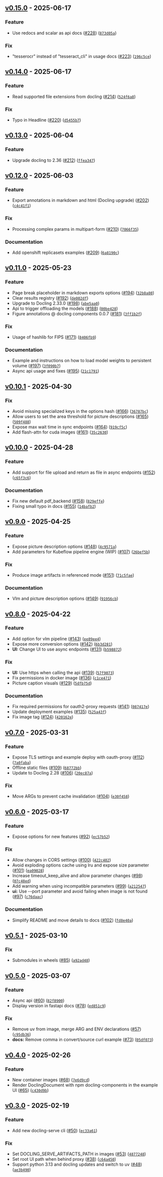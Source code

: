 ## [v0.15.0](https://github.com/docling-project/docling-serve/releases/tag/v0.15.0) - 2025-06-17

### Feature

* Use redocs and scalar as api docs ([#228](https://github.com/docling-project/docling-serve/issues/228)) ([`873d05a`](https://github.com/docling-project/docling-serve/commit/873d05aefe141c63b9c1cf53b23b4fa8c96de05d))

### Fix

* "tesserocr" instead of "tesseract_cli" in usage docs ([#223](https://github.com/docling-project/docling-serve/issues/223)) ([`196c5ce`](https://github.com/docling-project/docling-serve/commit/196c5ce42a04d77234a4212c3d9b9772d2c2073e))

## [v0.14.0](https://github.com/docling-project/docling-serve/releases/tag/v0.14.0) - 2025-06-17

### Feature

* Read supported file extensions from docling ([#214](https://github.com/docling-project/docling-serve/issues/214)) ([`524f6a8`](https://github.com/docling-project/docling-serve/commit/524f6a8997b86d2f869ca491ec8fb40585b42ca4))

### Fix

* Typo in Headline ([#220](https://github.com/docling-project/docling-serve/issues/220)) ([`d5455b7`](https://github.com/docling-project/docling-serve/commit/d5455b7f66de39ea1f8b8927b5968d2baa23ca88))

## [v0.13.0](https://github.com/docling-project/docling-serve/releases/tag/v0.13.0) - 2025-06-04

### Feature

* Upgrade docling to 2.36 ([#212](https://github.com/docling-project/docling-serve/issues/212)) ([`ffea347`](https://github.com/docling-project/docling-serve/commit/ffea34732b24fdd438fabd6df02d3d9ce66b4534))

## [v0.12.0](https://github.com/docling-project/docling-serve/releases/tag/v0.12.0) - 2025-06-03

### Feature

* Export annotations in markdown and html (Docling upgrade) ([#202](https://github.com/docling-project/docling-serve/issues/202)) ([`c4c41f1`](https://github.com/docling-project/docling-serve/commit/c4c41f16dff83c5d2a0b8a4c625b5de19b36b7c5))

### Fix

* Processing complex params in multipart-form ([#210](https://github.com/docling-project/docling-serve/issues/210)) ([`7066f35`](https://github.com/docling-project/docling-serve/commit/7066f3520a88c07df1c80a0cc6c4339eaac4d6a7))

### Documentation

* Add openshift replicasets examples ([#209](https://github.com/docling-project/docling-serve/issues/209)) ([`6a8190c`](https://github.com/docling-project/docling-serve/commit/6a8190c315792bd1e0e2b0af310656baaa5551e5))

## [v0.11.0](https://github.com/docling-project/docling-serve/releases/tag/v0.11.0) - 2025-05-23

### Feature

* Page break placeholder in markdown exports options ([#194](https://github.com/docling-project/docling-serve/issues/194)) ([`32b8a80`](https://github.com/docling-project/docling-serve/commit/32b8a809f348bf9fbde657f93589a56935d3749d))
* Clear results registry ([#192](https://github.com/docling-project/docling-serve/issues/192)) ([`de002df`](https://github.com/docling-project/docling-serve/commit/de002dfcdc111c942a08b156c84b7fa22b3fbaf3))
* Upgrade to Docling 2.33.0 ([#198](https://github.com/docling-project/docling-serve/issues/198)) ([`abe5aa0`](https://github.com/docling-project/docling-serve/commit/abe5aa03f54d44ecf5c6d76e3258028997a53e68))
* Api to trigger offloading the models ([#188](https://github.com/docling-project/docling-serve/issues/188)) ([`00be428`](https://github.com/docling-project/docling-serve/commit/00be4284904d55b78c75c5475578ef11c2ade94c))
* Figure annotations @ docling components 0.0.7 ([#181](https://github.com/docling-project/docling-serve/issues/181)) ([`3ff1b2f`](https://github.com/docling-project/docling-serve/commit/3ff1b2f9834aca37472a895a0e3da47560457d77))

### Fix

* Usage of hashlib for FIPS ([#171](https://github.com/docling-project/docling-serve/issues/171)) ([`8406fb9`](https://github.com/docling-project/docling-serve/commit/8406fb9b59d83247b8379974cabed497703dfc4d))

### Documentation

* Example and instructions on how to load model weights to persistent volume ([#197](https://github.com/docling-project/docling-serve/issues/197)) ([`3f090b7`](https://github.com/docling-project/docling-serve/commit/3f090b7d15eaf696611d89bbbba5b98569610828))
* Async api usage and fixes ([#195](https://github.com/docling-project/docling-serve/issues/195)) ([`21c1791`](https://github.com/docling-project/docling-serve/commit/21c1791e427f5b1946ed46c68dfda03c957dca8f))

## [v0.10.1](https://github.com/docling-project/docling-serve/releases/tag/v0.10.1) - 2025-04-30

### Fix

* Avoid missing specialized keys in the options hash ([#166](https://github.com/docling-project/docling-serve/issues/166)) ([`36787bc`](https://github.com/docling-project/docling-serve/commit/36787bc0616356a6199da618d8646de51636b34e))
* Allow users to set the area threshold for picture descriptions ([#165](https://github.com/docling-project/docling-serve/issues/165)) ([`509f488`](https://github.com/docling-project/docling-serve/commit/509f4889f8ed4c0f0ce25bec4126ef1f1199797c))
* Expose max wait time in sync endpoints ([#164](https://github.com/docling-project/docling-serve/issues/164)) ([`919cf5c`](https://github.com/docling-project/docling-serve/commit/919cf5c0414f2f11eb8012f451fed7a8f582b7ad))
* Add flash-attn for cuda images ([#161](https://github.com/docling-project/docling-serve/issues/161)) ([`35c2630`](https://github.com/docling-project/docling-serve/commit/35c2630c613cf229393fc67b6938152b063ff498))

## [v0.10.0](https://github.com/docling-project/docling-serve/releases/tag/v0.10.0) - 2025-04-28

### Feature

* Add support for file upload and return as file in async endpoints ([#152](https://github.com/docling-project/docling-serve/issues/152)) ([`c65f3c6`](https://github.com/docling-project/docling-serve/commit/c65f3c654c76c6b64b6aada1f0a153d74789d629))

### Documentation

* Fix new default pdf_backend ([#158](https://github.com/docling-project/docling-serve/issues/158)) ([`829effe`](https://github.com/docling-project/docling-serve/commit/829effec1a1b80320ccaf2c501be8015169b6fa3))
* Fixing small typo in docs ([#155](https://github.com/docling-project/docling-serve/issues/155)) ([`14bafb2`](https://github.com/docling-project/docling-serve/commit/14bafb26286b94f80b56846c50d6e9a6d99a9763))

## [v0.9.0](https://github.com/docling-project/docling-serve/releases/tag/v0.9.0) - 2025-04-25

### Feature

* Expose picture description options ([#148](https://github.com/docling-project/docling-serve/issues/148)) ([`4c9571a`](https://github.com/docling-project/docling-serve/commit/4c9571a052d5ec0044e49225bc5615e13cdb0a56))
* Add parameters for Kubeflow pipeline engine (WIP) ([#107](https://github.com/docling-project/docling-serve/issues/107)) ([`26bef5b`](https://github.com/docling-project/docling-serve/commit/26bef5bec060f0afd8d358816b68c3f2c0dd4bc2))

### Fix

* Produce image artifacts in referenced mode ([#151](https://github.com/docling-project/docling-serve/issues/151)) ([`71c5fae`](https://github.com/docling-project/docling-serve/commit/71c5fae505366459fd481d2ecdabc5ebed94d49c))

### Documentation

* Vlm and picture description options ([#149](https://github.com/docling-project/docling-serve/issues/149)) ([`91956cb`](https://github.com/docling-project/docling-serve/commit/91956cbf4e91cf82bb4d54ace397cdbbfaf594ba))

## [v0.8.0](https://github.com/docling-project/docling-serve/releases/tag/v0.8.0) - 2025-04-22

### Feature

* Add option for vlm pipeline ([#143](https://github.com/docling-project/docling-serve/issues/143)) ([`ee89ee4`](https://github.com/docling-project/docling-serve/commit/ee89ee4daee5e916bd6a3bdb452f78934cd03f60))
* Expose more conversion options ([#142](https://github.com/docling-project/docling-serve/issues/142)) ([`6b3d281`](https://github.com/docling-project/docling-serve/commit/6b3d281f02905c195ab75f25bb39f5c4d4e7b680))
* **UI:** Change UI to use async endpoints ([#131](https://github.com/docling-project/docling-serve/issues/131)) ([`b598872`](https://github.com/docling-project/docling-serve/commit/b598872e5c48928ac44417a11bb7acc0e5c3f0c6))

### Fix

* **UI:** Use https when calling the api ([#139](https://github.com/docling-project/docling-serve/issues/139)) ([`57f9073`](https://github.com/docling-project/docling-serve/commit/57f9073bc0daf72428b068ea28e2bec7cd76c37b))
* Fix permissions in docker image ([#136](https://github.com/docling-project/docling-serve/issues/136)) ([`c1ce471`](https://github.com/docling-project/docling-serve/commit/c1ce4719c933179ba3c59d73d0584853bbd6fa6a))
* Picture caption visuals ([#129](https://github.com/docling-project/docling-serve/issues/129)) ([`5dfb75d`](https://github.com/docling-project/docling-serve/commit/5dfb75d3b9a7022d1daad12edbb8ec7bbf9aa264))

### Documentation

* Fix required permissions for oauth2-proxy requests ([#141](https://github.com/docling-project/docling-serve/issues/141)) ([`087417e`](https://github.com/docling-project/docling-serve/commit/087417e5c2387d4ed95500222058f34d8a8702aa))
* Update deployment examples ([#135](https://github.com/docling-project/docling-serve/issues/135)) ([`525a43f`](https://github.com/docling-project/docling-serve/commit/525a43ff6f04b7cc80f9dd6a0e653a8d8c4ab317))
* Fix image tag ([#124](https://github.com/docling-project/docling-serve/issues/124)) ([`420162e`](https://github.com/docling-project/docling-serve/commit/420162e674cc38b4c3c13673ffbee4c20a1b15f1))

## [v0.7.0](https://github.com/docling-project/docling-serve/releases/tag/v0.7.0) - 2025-03-31

### Feature

* Expose TLS settings and example deploy with oauth-proxy ([#112](https://github.com/docling-project/docling-serve/issues/112)) ([`7a0faba`](https://github.com/docling-project/docling-serve/commit/7a0fabae07020c2659dbb22c3b0359909051a74c))
* Offline static files ([#109](https://github.com/docling-project/docling-serve/issues/109)) ([`68772bb`](https://github.com/docling-project/docling-serve/commit/68772bb6f0a87b71094a08ff851f5754c6ca6163))
* Update to Docling 2.28 ([#106](https://github.com/docling-project/docling-serve/issues/106)) ([`20ec87a`](https://github.com/docling-project/docling-serve/commit/20ec87a63a99145bc0ad7931549af8a0c30db641))

### Fix

* Move ARGs to prevent cache invalidation ([#104](https://github.com/docling-project/docling-serve/issues/104)) ([`e30f458`](https://github.com/docling-project/docling-serve/commit/e30f458923d34c169db7d5a5c296848716e8cac4))

## [v0.6.0](https://github.com/docling-project/docling-serve/releases/tag/v0.6.0) - 2025-03-17

### Feature

* Expose options for new features ([#92](https://github.com/docling-project/docling-serve/issues/92)) ([`ec57b52`](https://github.com/docling-project/docling-serve/commit/ec57b528ed3f8e7b9604ff4cdf06da3d52c714dd))

### Fix

* Allow changes in CORS settings ([#100](https://github.com/docling-project/docling-serve/issues/100)) ([`422c402`](https://github.com/docling-project/docling-serve/commit/422c402bab7f05e46274ede11f234a19a62e093e))
* Avoid exploding options cache using lru and expose size parameter ([#101](https://github.com/docling-project/docling-serve/issues/101)) ([`ea09028`](https://github.com/docling-project/docling-serve/commit/ea090288d3eec4ea8fbdcd32a6a497a99c89189d))
* Increase timeout_keep_alive and allow parameter changes ([#98](https://github.com/docling-project/docling-serve/issues/98)) ([`07c48ed`](https://github.com/docling-project/docling-serve/commit/07c48edd5d9437219d9623e3d05bc5166c5bb85a))
* Add warning when using incompatible parameters ([#99](https://github.com/docling-project/docling-serve/issues/99)) ([`a212547`](https://github.com/docling-project/docling-serve/commit/a212547d28d6588c65e52000dc7bc04f3f77e69e))
* **ui:** Use --port parameter and avoid failing when image is not found ([#97](https://github.com/docling-project/docling-serve/issues/97)) ([`c76daac`](https://github.com/docling-project/docling-serve/commit/c76daac70c87da412f791666881e48b74688b060))

### Documentation

* Simplify README and move details to docs ([#102](https://github.com/docling-project/docling-serve/issues/102)) ([`fd8e40a`](https://github.com/docling-project/docling-serve/commit/fd8e40a00849771263d9b75b9a56f6caeccb8517))

## [v0.5.1](https://github.com/docling-project/docling-serve/releases/tag/v0.5.1) - 2025-03-10

### Fix

* Submodules in wheels ([#85](https://github.com/docling-project/docling-serve/issues/85)) ([`a92ad48`](https://github.com/docling-project/docling-serve/commit/a92ad48b287bfcb134011dc0fc3f91ee04e067ee))

## [v0.5.0](https://github.com/docling-project/docling-serve/releases/tag/v0.5.0) - 2025-03-07

### Feature

* Async api ([#60](https://github.com/docling-project/docling-serve/issues/60)) ([`82f8900`](https://github.com/docling-project/docling-serve/commit/82f890019745859699c1b01f9ccfb64cb7e37906))
* Display version in fastapi docs ([#78](https://github.com/docling-project/docling-serve/issues/78)) ([`ed851c9`](https://github.com/docling-project/docling-serve/commit/ed851c95fee5f59305ddc3dcd5c09efce618470b))

### Fix

* Remove uv from image, merge ARG and ENV declarations ([#57](https://github.com/docling-project/docling-serve/issues/57)) ([`c95db36`](https://github.com/docling-project/docling-serve/commit/c95db3643807a4dfb96d93c8e10d6eb486c49a30))
* **docs:** Remove comma in convert/source curl example ([#73](https://github.com/docling-project/docling-serve/issues/73)) ([`05df073`](https://github.com/docling-project/docling-serve/commit/05df0735d35a589bdc2a11fcdd764a10f700cb6f))

## [v0.4.0](https://github.com/docling-project/docling-serve/releases/tag/v0.4.0) - 2025-02-26

### Feature

* New container images ([#68](https://github.com/docling-project/docling-serve/issues/68)) ([`7e6d9cd`](https://github.com/docling-project/docling-serve/commit/7e6d9cdef398df70a5b4d626aeb523c428c10d56))
* Render DoclingDocument with npm docling-components in the example UI ([#65](https://github.com/docling-project/docling-serve/issues/65)) ([`c430d9b`](https://github.com/docling-project/docling-serve/commit/c430d9b1a162ab29104d86ebaa1ac5a5488b1f09))

## [v0.3.0](https://github.com/docling-project/docling-serve/releases/tag/v0.3.0) - 2025-02-19

### Feature

* Add new docling-serve cli ([#50](https://github.com/docling-project/docling-serve/issues/50)) ([`ec33a61`](https://github.com/docling-project/docling-serve/commit/ec33a61faa7846b9b7998fbf557ebe39a3b800f6))

### Fix

* Set DOCLING_SERVE_ARTIFACTS_PATH in images ([#53](https://github.com/docling-project/docling-serve/issues/53)) ([`4877248`](https://github.com/docling-project/docling-serve/commit/487724836896576ca4f98e84abf15fd1c383bec8))
* Set root UI path when behind proxy ([#38](https://github.com/docling-project/docling-serve/issues/38)) ([`c64a450`](https://github.com/docling-project/docling-serve/commit/c64a450bf9ba9947ab180e92bef2763ff710b210))
* Support python 3.13 and docling updates and switch to uv ([#48](https://github.com/docling-project/docling-serve/issues/48)) ([`ae3b490`](https://github.com/docling-project/docling-serve/commit/ae3b4906f1c0829b1331ea491f3518741cabff71))
